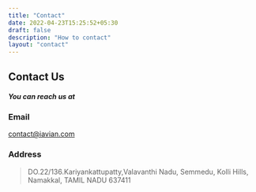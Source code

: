 ```yaml
---
title: "Contact"
date: 2022-04-23T15:25:52+05:30
draft: false
description: "How to contact"
layout: "contact"
---
```

## Contact Us
#### _You can reach us at_

### Email 
contact@iavian.com
### Address  
> DO.22/136.Kariyankattupatty,Valavanthi Nadu, Semmedu, Kolli Hills, 
> Namakkal, TAMIL NADU 637411

